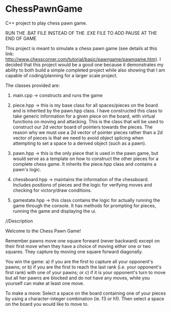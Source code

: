 # ChessPawnGame
C++ project to play chess pawn game.

RUN THE .BAT FILE INSTEAD OF THE .EXE FILE TO ADD PAUSE AT THE END OF GAME

This project is meant to simulate a chess pawn game (see details at this link: http://www.chesscorner.com/tutorial/basic/pawngame/pawngame.htm).
I decided that this project would be a good one because it demonstrates my ability to both build a simple completed project while also showing that I am capable of coding/planning
for a larger scale project.

The classes provided are:
1. main.cpp -> constructs and runs the game

2. piece.hpp -> this is my base class for all spaces/pieces on the board and is inherited by the pawn.hpp class. I have constructed this class to take generic information for a
given piece on the board, with virtual functions on moving and attacking. This is the class that will be used to construct our 2d vector board of pointers towards the pieces.
The reason why we must use a 2d vector of pointer pieces rather than a 2d vector of pieces is that we need to avoid object splicing when 
attempting to set a space to a derived object (such as a pawn).

3. pawn.hpp -> this is the only piece that is used in the pawn game, but would serve as a template on how to construct the other pieces for a complete chess game. It inherits
the piece.hpp class and contains a pawn's logic. 

4. chessboard.hpp -> maintains the information of the chessboard. Includes positions of pieces and the logic for verifying moves and checking for victory/draw conditions.

5. gamestate.hpp -> this class contains the logic for actually running the game through the console. It has methods for prompting for pieces, running the game and displaying the ui.

//Description

Welcome to the Chess Pawn Game!

Remember pawns move one square forward (never backward) except on their first move when they have a choice of moving either one or two squares. 
They capture by moving one square forward diagonally.

You win the game:
a) if you are the first to capture all your opponent's pawns; or
b) if you are the first to reach the last rank (i.e. your opponent's first rank) with one of your pawns; or
c) if it is your opponent's turn to move but all her pawns are blocked and do not have any moves, while you yourself can make at least one move.

To make a move:
Select a space on the board containing one of your pieces by using a character-integer combination (ie. f3 or h1). Then select a space on the board you would like to move to.

